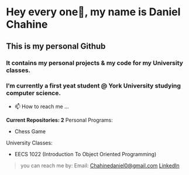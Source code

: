 # Hey every one👋, my name is Daniel Chahine
## This is my personal Github
### It contains my personal projects & my code for my University classes.

### I’m currently a first yeat student @ York University studying computer science.

- 📫 How to reach me ...

**Current Repositories: 2**
Personal Programs:
- Chess Game

University Classes: 
- EECS 1022 (Introduction To Object Oriented Programming)


> you can reach me by:
> Email: Chahinedaniel0@gmail.com
> [LinkedIn](https://www.linkedin.com/in/daniel-chahine-68355820a/)

<!---
DanielChahine0/DanielChahine0 is a ✨ special ✨ repository because its `README.md` (this file) appears on your GitHub profile.
You can click the Preview link to take a look at your changes.
--->
